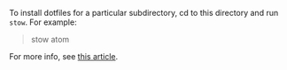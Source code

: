 To install dotfiles for a particular subdirectory, cd to this directory and run `stow`.
For example:

> stow atom

For more info, see [this article](http://brandon.invergo.net/news/2012-05-26-using-gnu-stow-to-manage-your-dotfiles.html).
